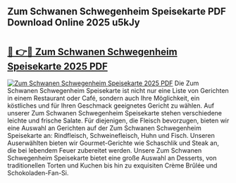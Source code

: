## Zum Schwanen Schwegenheim Speisekarte PDF Download Online 2025 u5kJy

# <h2><a href="http://gcd5jz.nevu.top/?p=Zum+Schwanen+Schwegenheim+Speisekarte">🔗 👉🔴 Zum Schwanen Schwegenheim Speisekarte 2025 PDF</a></h2>

[![Zum Schwanen Schwegenheim Speisekarte 2025 PDF](https://i.imgur.com/dBaPXMq.png)](http://gcd5jz.nevu.top/?p=Zum+Schwanen+Schwegenheim+Speisekarte)
Die Zum Schwanen Schwegenheim Speisekarte ist nicht nur eine Liste von Gerichten in einem Restaurant oder Café, sondern auch Ihre Möglichkeit, ein köstliches und für Ihren Geschmack geeignetes Gericht zu wählen. Auf unserer Zum Schwanen Schwegenheim Speisekarte stehen verschiedene leichte und frische Salate. Für diejenigen, die Fleisch bevorzugen, bieten wir eine Auswahl an Gerichten auf der Zum Schwanen Schwegenheim Speisekarte an: Rindfleisch, Schweinefleisch, Huhn und Fisch. Unseren Auserwählten bieten wir Gourmet-Gerichte wie Schaschlik und Steak an, die bei lebendem Feuer zubereitet werden. Unsere Zum Schwanen Schwegenheim Speisekarte bietet eine große Auswahl an Desserts, von traditionellen Torten und Kuchen bis hin zu exquisiten Crème Brûlée und Schokoladen-Fan-Si.
